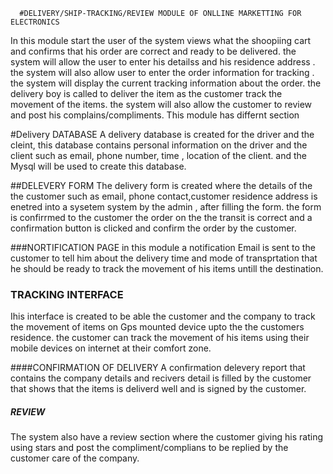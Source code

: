       #DELIVERY/SHIP-TRACKING/REVIEW MODULE OF ONLLINE MARKETTING FOR ELECTRONICS
 
 In this module start the user of the system views what the shoopiing cart and confirms that his order are correct and ready to be delivered. the system will allow the user to enter his detailss and his residence address . the system will also allow user to enter the order information for tracking . the system will display the current tracking information about the order. the delivery boy is called to deliver the item as the customer track the movement of the items. the system will also allow the customer to review and post his complains/compliments. This module has differnt section 
 
 
 #Delivery DATABASE
 A delivery database is created for the driver and the cleint, this database contains personal information on the driver and the client such as email, phone number, time , location of the client. and the Mysql will be used to create this database.
 
 ##DELEVERY FORM
 The delivery form is created where the details of the the customer such as email, phone contact,customer residence address is enetred into a sysetem system by the admin , after filling the form. the form is confirrmed to the customer the order on the the transit is correct and  a confirmation button is clicked and confirm the order by the customer.


 ###NORTIFICATION PAGE
 in this module a notification Email is sent to the customer  to tell him about the delivery  time and mode of transprtation that he should be ready to track the movement of his items untill the destination.

 ### TRACKING INTERFACE
 Ihis  interface is created to be able the customer and the company to track the movement of items on Gps mounted device upto the the customers residence. the customer can track the movement of his items using their mobile devices on internet at their comfort zone.
 
 ####CONFIRMATION OF DELIVERY
 A confirmation delevery report that contains the  company details and recivers detail is filled by the customer that shows that the items is deliverd well and is signed by the customer.

 ##### REVIEW
 The system also have a review section where the customer giving his rating using stars and post the compliment/complians to be replied by the customer care of the company.
